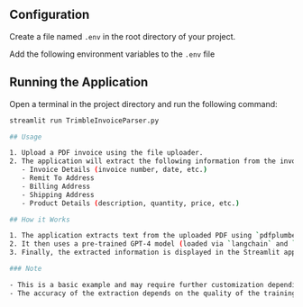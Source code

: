 ## Configuration

Create a file named `.env` in the root directory of your project.

Add the following environment variables to the `.env` file

## Running the Application

Open a terminal in the project directory and run the following command:

```bash
streamlit run TrimbleInvoiceParser.py

## Usage

1. Upload a PDF invoice using the file uploader.
2. The application will extract the following information from the invoice:
   - Invoice Details (invoice number, date, etc.)
   - Remit To Address
   - Billing Address
   - Shipping Address
   - Product Details (description, quantity, price, etc.)

## How it Works

1. The application extracts text from the uploaded PDF using `pdfplumber`.
2. It then uses a pre-trained GPT-4 model (loaded via `langchain` and `kor` libraries) to identify and extract relevant information based on predefined schemas.
3. Finally, the extracted information is displayed in the Streamlit app.

### Note

- This is a basic example and may require further customization depending on the specific format of your invoices.
- The accuracy of the extraction depends on the quality of the training data used for the GPT-4 model.
